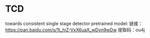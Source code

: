 # TCD
towards consistent single stage detector
pretrained model:
链接：https://pan.baidu.com/s/1t_hiZ-VxX6uaX_wDyn9wDw 
提取码：ou4j
